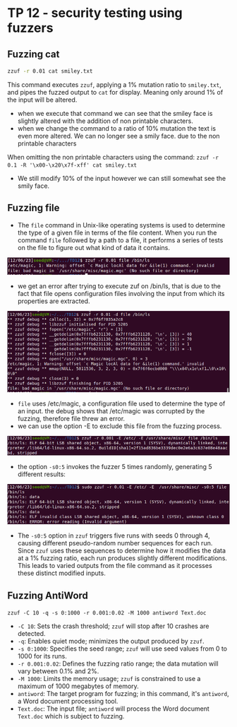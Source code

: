 # TP 12 - security testing using fuzzers

## Fuzzing cat

```bash
zzuf -r 0.01 cat smiley.txt
```
This command executes `zzuf`, applying a 1% mutation ratio to `smiley.txt`, and pipes the fuzzed output to `cat` for display.
Meaning only around 1% of the input will be altered.
- when we execute that command we can see that the smiley face is slightly altered with the addition of non printable characters.
- when we change the command to a ratio of 10% mutation the text is even more altered. We can no longer see a smily face. due to the non printable characters

When omitting the non printable characters using the command:
`zzuf -r 0.1 -R '\x00-\x20\x7f-xff' cat smiley.txt`

- We still modify 10% of the input however we can still somewhat see the smily face.


## Fuzzing file


- The `file` command in Unix-like operating systems is used to determine the type of a given file in terms of the file content. When you run the command `file` followed by a path to a file, it performs a series of tests on the file to figure out what kind of data it contains.

![demo](./invalid_file.png)

- we get an error after trying to execute zuf on /bin/ls, that is due to the fact that file opens configuration files involving the input from which its properties are extracted.

![debug](./debug.png)
- `file` uses /etc/magic, a configuration file used to determine the type of an input. the debug shows that /etc/magic was corrupted by the fuzzing, therefore file threw an error.
- we can use the option -E to exclude this file from the fuzzing process.

![fuzz](./fuzz.png)

- the option `-s0:5` invokes the fuzzer 5 times randomly, generating 5 different results:

![multiple_runs](./multipleruns.png)
- The `-s0:5` option in `zzuf` triggers five runs with seeds 0 through 4, causing different pseudo-random number sequences for each run. Since `zzuf` uses these sequences to determine how it modifies the data at a 1% fuzzing ratio, each run produces slightly different modifications. This leads to varied outputs from the file command as it processes these distinct modified inputs.

## Fuzzing AntiWord

`zzuf -C 10 -q -s 0:1000 -r 0.001:0.02 -M 1000 antiword Text.doc`

- `-C 10`: Sets the crash threshold; `zzuf` will stop after 10 crashes are detected.
- `-q`: Enables quiet mode; minimizes the output produced by `zzuf`.
- `-s 0:1000`: Specifies the seed range; `zzuf` will use seed values from 0 to 1000 for its runs.
- `-r 0.001:0.02`: Defines the fuzzing ratio range; the data mutation will vary between 0.1% and 2%.
- `-M 1000`: Limits the memory usage; `zzuf` is constrained to use a maximum of 1000 megabytes of memory.
- `antiword`: The target program for fuzzing; in this command, it's `antiword`, a Word document processing tool.
- `Text.doc`: The input file; `antiword` will process the Word document `Text.doc` which is subject to fuzzing.
